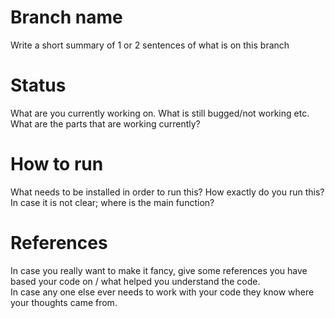 # Branch name 
Write a short summary of 1 or 2 sentences of what is on this branch <br/>
# Status
What are you currently working on. What is still bugged/not working etc. <br/>
What are the parts that are working currently? <br/>
# How to run 
What needs to be installed in order to run this? How exactly do you run this? <br/>
In case it is not clear; where is the main function? <br/> 
# References
In case you really want to make it fancy, give some references you have based your code on / what helped you understand the code. <br/> 
In case any one else ever needs to work with your code they know where your thoughts came from. <br/> 

